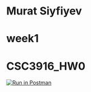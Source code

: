 # Murat Siyfiyev
# week1
# CSC3916_HW0
[![Run in Postman](https://run.pstmn.io/button.svg)](https://app.getpostman.com/run-collection/09948af725e81a0de248)

